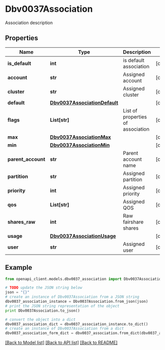 # Dbv0037Association

Association description

## Properties
Name | Type | Description | Notes
------------ | ------------- | ------------- | -------------
**is_default** | **int** | is default association | [optional] 
**account** | **str** | Assigned account | [optional] 
**cluster** | **str** | Assigned cluster | [optional] 
**default** | [**Dbv0037AssociationDefault**](Dbv0037AssociationDefault.md) |  | [optional] 
**flags** | **List[str]** | List of properties of association | [optional] 
**max** | [**Dbv0037AssociationMax**](Dbv0037AssociationMax.md) |  | [optional] 
**min** | [**Dbv0037AssociationMin**](Dbv0037AssociationMin.md) |  | [optional] 
**parent_account** | **str** | Parent account name | [optional] 
**partition** | **str** | Assigned partition | [optional] 
**priority** | **int** | Assigned priority | [optional] 
**qos** | **List[str]** | Assigned QOS | [optional] 
**shares_raw** | **int** | Raw fairshare shares | [optional] 
**usage** | [**Dbv0037AssociationUsage**](Dbv0037AssociationUsage.md) |  | [optional] 
**user** | **str** | Assigned user | [optional] 

## Example

```python
from openapi_client.models.dbv0037_association import Dbv0037Association

# TODO update the JSON string below
json = "{}"
# create an instance of Dbv0037Association from a JSON string
dbv0037_association_instance = Dbv0037Association.from_json(json)
# print the JSON string representation of the object
print Dbv0037Association.to_json()

# convert the object into a dict
dbv0037_association_dict = dbv0037_association_instance.to_dict()
# create an instance of Dbv0037Association from a dict
dbv0037_association_form_dict = dbv0037_association.from_dict(dbv0037_association_dict)
```
[[Back to Model list]](../README.md#documentation-for-models) [[Back to API list]](../README.md#documentation-for-api-endpoints) [[Back to README]](../README.md)



